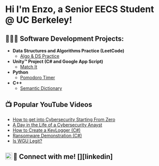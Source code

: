 <h1>Hi I'm Enzo, a Senior EECS Student @ UC Berkeley!

<h2>👨🏽‍💻 Software Development Projects:</h2>

- <b>Data Structures and Algorithms Practice (LeetCode)</b>
  - [Algo & DS Practice](https://github.com/EnzoMassyle/LeetCode-Algos-DS)
- <b>Unity™ Project (C# and Google App Script)</b>
  - [Match It](https://github.com/EnzoMassyle/Match-It)
- <b>Python</b>
  - [Pomodoro Timer](https://github.com/joshmadakor1/Sentinel-Lab)
- <b>C++</b>
  - [Semantic Dictionary](https://github.com/joshmadakor1/EncrypterPOC)

<h2>📺 Popular YouTube Videos</h2>

- [How to get into Cybersecurity Starting From Zero](https://www.youtube.com/watch?v=a83ASGn_V_s)
- [A Day in the Life of a Cybersecurity Anayst](https://www.youtube.com/watch?v=uHy3oM7NnoU)
- [How to Create a KeyLogger (C#)](https://www.youtube.com/watch?v=N-L9hklSlNk)
- [Ransomware Demonstration (C#)](https://www.youtube.com/watch?v=OfvdQeh79s0)
- [Is WGU Legit?](https://www.youtube.com/watch?v=E2MwRWxDBkA)

<h2> 🤳 Connect with me! [<img align="left" alt="JoshMadakor | LinkedIn" width="22px" src="https://cdn.jsdelivr.net/npm/simple-icons@v3/icons/linkedin.svg" />][linkedin]</h2>


[twitter]: https://twitter.com/joshmadakor
[youtube]: https://www.youtube.com/c/joshmadakor
[instagram]: https://www.instagram.com/joshmadakor/
[linkedin]: https://www.linkedin.com/in/enzo-massyle

<!--
**joshmadakor1/joshmadakor1** is a ✨ _special_ ✨ repository because its `README.md` (this file) appears on your GitHub profile.

Here are some ideas to get you started:

- 🔭 I’m currently working on ...
- 🌱 I’m currently learning ...
- 👯 I’m looking to collaborate on ...
- 🤔 I’m looking for help with ...
- 💬 Ask me about ...
- 📫 How to reach me: ...
- 😄 Pronouns: ...
- ⚡ Fun fact: ...
-->
